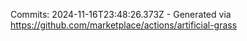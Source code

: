 Commits: 2024-11-16T23:48:26.373Z - Generated via https://github.com/marketplace/actions/artificial-grass
<br>
